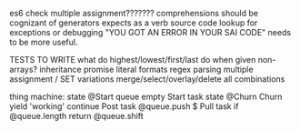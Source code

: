 
  
es6 check
multiple assignment???????
comprehensions should be cognizant of generators
expects as a verb
source code lookup for exceptions or debugging
"YOU GOT AN ERROR IN YOUR SAI CODE" needs to be more useful.





TESTS TO WRITE
  what do highest/lowest/first/last do when given non-arrays?
  inheritance
  promise
  literal formats
  regex parsing
  multiple assignment / SET variations
  merge/select/overlay/delete all combinations
  
  
  
  
  
  
thing machine:
  state @Start
  queue empty
  Start task
    state @Churn
  Churn 
    yield 'working'
    continue
  Post task
    @queue.push $
  Pull task
    if @queue.length
      return @queue.shift
      
    
  